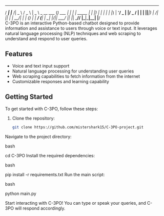 
  ____     _____ ____   ___    ____            _           _   
 / ___|   |___ /|  _ \ / _ \  |  _ \ _ __ ___ (_) ___  ___| |_ 
| |   _____ |_ \| |_) | | | | | |_) | '__/ _ \| |/ _ \/ __| __|
| |__|_____|__) |  __/| |_| | |  __/| | | (_) | |  __/ (__| |_ 
 \____|   |____/|_|    \___/  |_|   |_|  \___// |\___|\___|\__|
                                            |__/                                      
C-3PO is an interactive Python-based chatbot designed to provide information and assistance to users through voice or text input. It leverages natural language processing (NLP) techniques and web scraping to understand and respond to user queries.

## Features

- Voice and text input support
- Natural language processing for understanding user queries
- Web scraping capabilities to fetch information from the internet
- Customizable responses and learning capability

## Getting Started

To get started with C-3PO, follow these steps:

1. Clone the repository:

   ```bash
   git clone https://github.com/mistershark15/C-3PO-project.git
Navigate to the project directory:

bash

cd C-3PO
Install the required dependencies:

bash

pip install -r requirements.txt
Run the main script:

bash

python main.py

Start interacting with C-3PO! You can type or speak your queries, and C-3PO will respond accordingly.
